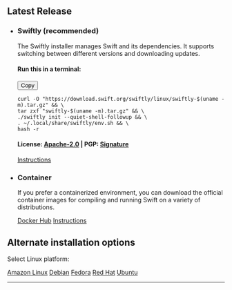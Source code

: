 ## Latest Release
<ul class="grid-level-0 grid-layout-1-column">
<li class="grid-level-1 featured">
    <h3>Swiftly (recommended)</h3>
  <p class="description">
    The Swiftly installer manages Swift and its dependencies. It supports switching between different versions and downloading updates.
  </p>
  <h4>Run this in a terminal:</h4>
  <div class="language-plaintext highlighter-rouge"><div class="highlight"><button>Copy</button><pre class="highlight"><code>curl -O "https://download.swift.org/swiftly/linux/swiftly-$(uname -m).tar.gz" &amp;&amp; \
tar zxf "swiftly-$(uname -m).tar.gz" &amp;&amp; \
./swiftly init --quiet-shell-followup &amp;&amp; \
. ~/.local/share/swiftly/env.sh &amp;&amp; \
hash -r
</code></pre></div></div>
  <h4>License: <a href="https://raw.githubusercontent.com/swiftlang/swiftly/refs/heads/main/LICENSE.txt">Apache-2.0</a> | PGP: <a href="https://download.swift.org/swiftly/linux/swiftly-0.4.0-dev-x86_64.tar.gz.sig">Signature</a></h4>
  <a href="/install/linux/swiftly" class="cta-secondary">Instructions</a>
</li>
</ul>
<ul class="grid-level-0 grid-layout-1-column">
<li class="grid-level-1">
    <h3>Container</h3>
    <p class="description">
      If you prefer a containerized environment, you can download the official container images for compiling and running Swift on a variety of distributions.
    </p>
    <a href="https://hub.docker.com/_/swift" class="cta-secondary external">Docker Hub</a>
    <a href="/install/linux/docker" class="cta-secondary">Instructions</a>
  </li>
</ul>

## Alternate installation options

<p id="platforms">Select Linux platform:</p>

<div class="interactive-tabs os">
  <div class="tabs">
    <a href="/install/linux/amazonlinux/2#versions" aria-pressed="{{ include.amazonlinux }}">Amazon Linux</a>
    <a href="/install/linux/debian/12#versions" aria-pressed="{{ include.debian }}">Debian</a>
    <a href="/install/linux/fedora/39#versions" aria-pressed="{{ include.fedora }}">Fedora</a>
    <a href="/install/linux/ubi/9#versions" aria-pressed="{{ include.ubi }}">Red Hat</a>
    <a href="/install/linux/ubuntu#versions" aria-pressed="{{ include.ubuntu }}">Ubuntu</a>
  </div>
</div>

<hr>
